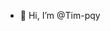 - 👋 Hi, I’m @Tim-pqy

<!---
Tim-pqy/Tim-pqy is a ✨ special ✨ repository because its `README.md` (this file) appears on your GitHub profile.
You can click the Preview link to take a look at your changes.
--->
